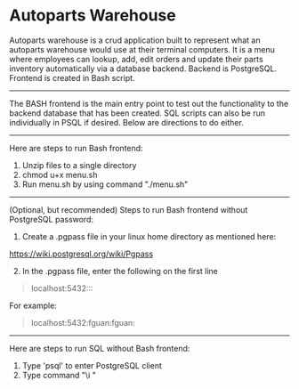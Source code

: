 # Autoparts Warehouse

Autoparts warehouse is a crud application built to represent what an autoparts warehouse would use at their terminal computers.  It is a menu where employees can lookup, add, edit orders and update their parts inventory automatically via a database backend.  Backend is PostgreSQL. Frontend is created in Bash script.

---

The BASH frontend is the main entry point to test out the functionality
to the backend database that has been created. SQL scripts can also be run
individually in PSQL if desired.  Below are directions to do either. 

---

Here are steps to run Bash frontend:
1.  Unzip files to a single directory
2.  chmod u+x menu.sh
3.  Run menu.sh by using command "./menu.sh"

---

(Optional, but recommended) Steps to run Bash frontend without PostgreSQL
password:
1.  Create a .pgpass file in your linux home directory as mentioned here:

https://wiki.postgresql.org/wiki/Pgpass

2.  In the .pgpass file, enter the following on the first line

> localhost:5432:<database>:<username>:<password>

For example: 
> localhost:5432:fguan:fguan:<password>

---

Here are steps to run SQL without Bash frontend:
1.  Type 'psql' to enter PostgreSQL client
2.  Type command "\i <sqlfile>"
